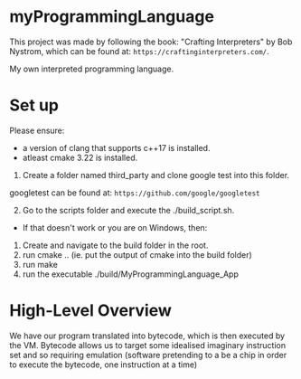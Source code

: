 # myProgrammingLanguage

This project was made by following the book: "Crafting Interpreters" by Bob Nystrom, which can be found at: `https://craftinginterpreters.com/`.

My own interpreted programming language.

# Set up

Please ensure:

- a version of clang that supports c++17 is installed.
- atleast cmake 3.22 is installed.

1. Create a folder named third_party and clone google test into this folder.

googletest can be found at: `https://github.com/google/googletest`

2. Go to the scripts folder and execute the ./build_script.sh.

- If that doesn't work or you are on Windows, then:

1.  Create and navigate to the build folder in the root.
2.  run cmake .. (ie. put the output of cmake into the build folder)
3.  run make
4.  run the executable ./build/MyProgrammingLanguage_App

# High-Level Overview

We have our program translated into bytecode, which is then executed by the VM. Bytecode allows us to target some idealised imaginary instruction set and so requiring emulation (software pretending to a be a chip in order to execute the bytecode, one instruction at a time)
